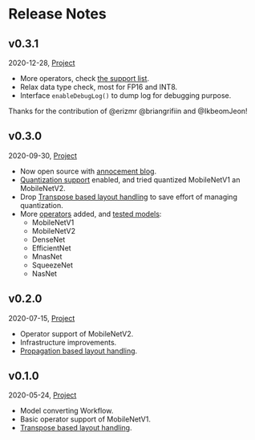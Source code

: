Release Notes
=============


## v0.3.1

2020-12-28, [Project](https://github.com/jackwish/tflite2onnx/projects/5)

* More operators, check [the support list](https://github.com/jackwish/tflite2onnx/blob/master/docs/operator-support-status.md).
* Relax data type check, most for FP16 and INT8.
* Interface `enableDebugLog()` to dump log for debugging purpose.

Thanks for the contribution of @erizmr @briangrifiin and @IkbeomJeon!


## v0.3.0

2020-09-30, [Project](https://github.com/jackwish/tflite2onnx/projects/4)

* Now open source with [annocement blog](https://jackwish.net/2020/Convert-TensorFlow-Lite-models-to-ONNX.html).
* [Quantization support](https://github.com/jackwish/tflite2onnx/issues/10) enabled, and tried quantized MobileNetV1 an MobileNetV2.
* Drop [Transpose based layout handling](https://github.com/jackwish/tflite2onnx/issues/2) to save effort of managing quantization.
* More [operators](https://github.com/jackwish/tflite2onnx/blob/master/docs/operator-support-status.md) added, and [tested models](https://github.com/jackwish/tflite2onnx/tree/more-model-test/assets/networks):
  * MobileNetV1
  * MobileNetV2
  * DenseNet
  * EfficientNet
  * MnasNet
  * SqueezeNet
  * NasNet

## v0.2.0

2020-07-15, [Project](https://github.com/jackwish/tflite2onnx/projects/2)

* Operator support of MobileNetV2.
* Infrastructure improvements.
* [Propagation based layout handling](https://github.com/jackwish/tflite2onnx/issues/2).


## v0.1.0

2020-05-24, [Project](https://github.com/jackwish/tflite2onnx/projects/1)

* Model converting Workflow.
* Basic operator support of MobileNetV1.
* [Transpose based layout handling](https://github.com/jackwish/tflite2onnx/issues/2).
